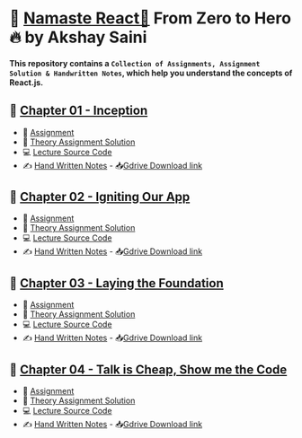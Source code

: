 # 🙏 [Namaste React🚀](https://namastedev.com/learn/namaste-react) From Zero to Hero🔥 by Akshay Saini
#### This repository contains a `Collection of Assignments, Assignment Solution & Handwritten Notes`, which help you understand the concepts of React.js.

## 📕 [Chapter 01 - Inception](./1-Inception)
- 📖 [Assignment](./1-Inception/Theory/01%20-%20Assignment.md)
- 📝 [Theory Assignment Solution](./1-Inception/Theory/01%20-%20Assignment%20Soln.md)
- 💻 [Lecture Source Code](./1-Inception/Codes)
- ✍️ [Hand Written Notes](./1-Inception/Handwritten%20notes/episode%201%20-%20Inception%20.pdf) - 📥[Gdrive Download link](https://drive.google.com/file/d/1HddNgwFHjbqO8vUBQBJO72_1vhFe__vw/view?usp=drive_link)


## 📕 [Chapter 02 - Igniting Our App](./2-Igniting%20our%20App)
- 📖 [Assignment](./2-Igniting%20our%20App/Theory/02%20-%20Assignment.md)
- 📝 [Theory Assignment Solution](./2-Igniting%20our%20App/Theory/02%20-%20Assignment%20Soln.md)
- 💻 [Lecture Source Code](./2-Igniting%20our%20App/Codes)
- ✍️ [Hand Written Notes](./2-Igniting%20our%20App/Handwritten%20Notes/02%20-%20Igniting%20our%20App.pdf) - 📥[Gdrive Download link](https://drive.google.com/file/d/1i35tfOcvTfp2dR7owyWLyR6KYQHn3D6L/view?usp=sharing)


## 📕 [Chapter 03 - Laying the Foundation](./3-Laying%20the%20Foundation)
- 📖 [Assignment](./3-Laying%20the%20Foundation/Theory/03%20-%20Assignment.md)
- 📝 [Theory Assignment Solution](./3-Laying%20the%20Foundation/Theory/03%20-%20Assignment%20Soln.md)
- 💻 [Lecture Source Code](./3-Laying%20the%20Foundation/Codes)
- ✍️ [Hand Written Notes](./3-Laying%20the%20Foundation/Handwitten%20Notes/3%20-%20Laying%20the%20Foundation%20.pdf) - 📥[Gdrive Download link](https://drive.google.com/file/d/1IEZ9McVlgK0xM1LT0ydXs_JgrbGtiDmg/view?usp=sharing)


## 📕 [Chapter 04 - Talk is Cheap, Show me the Code](./4-Talk%20is%20cheap%2C%20show%20me%20the%20code)
- 📖 [Assignment](./4-Talk%20is%20cheap,%20show%20me%20the%20code/Theory/04%20-%20Assignment.md)
- 📝 [Theory Assignment Solution](./4-Talk%20is%20cheap%2C%20show%20me%20the%20code/Theory/04%20-%20Assignment%20Soln.md)
- 💻 [Lecture Source Code](./4-Talk%20is%20cheap%2C%20show%20me%20the%20code/Codes)
- ✍️ [Hand Written Notes](./4-Talk%20is%20cheap%2C%20show%20me%20the%20code/Handwritten%20Notes/4%20-%20Talk%20is%20cheap%20%2C%20show%20me%20the%20code.pdf) - 📥[Gdrive Download link](https://drive.google.com/file/d/1IYJgVw3SKSF9Az8IKYrb8u_tZaiuL3ay/view?usp=drive_link)

